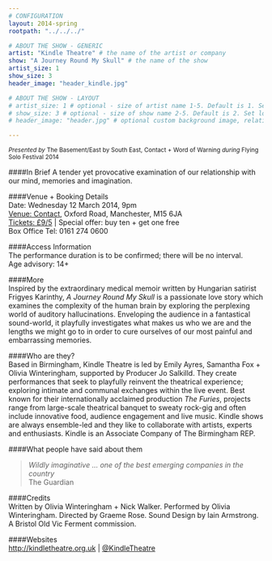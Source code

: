 ```yaml
---
# CONFIGURATION
layout: 2014-spring
rootpath: "../../../"

# ABOUT THE SHOW - GENERIC
artist: "Kindle Theatre" # the name of the artist or company
show: "A Journey Round My Skull" # the name of the show
artist_size: 1
show_size: 3
header_image: "header_kindle.jpg"

# ABOUT THE SHOW - LAYOUT
# artist_size: 1 # optional - size of artist name 1-5. Default is 1. Set longer names to lower values
# show_size: 3 # optional - size of show name 2-5. Default is 2. Set longer names to lower values
# header_image: "header.jpg" # optional custom background image, relative to current page

---
```

<small>*Presented by* The Basement/East by South East, Contact + Word of Warning *during* Flying Solo Festival 2014</small>      

####In Brief
A tender yet provocative examination of our relationship with our mind, memories and imagination.             
           
####Venue + Booking Details    
Date: Wednesday 12 March 2014, 9pm     
[Venue: Contact](http://contactmcr.com/visit/getting-here/), Oxford Road, Manchester, M15 6JA    
[Tickets: £9/5](http://contactmcr.com/whats-on/12666-fs2014-kindle-theatre-a-journey-around-my-skull/booking) | Special offer: buy ten + get one free      
Box Office Tel: 0161 274 0600     
        
####Access Information        
The performance duration is to be confirmed; there will be no interval.       
Age advisory: 14+       
                
####More            
Inspired by the extraordinary medical memoir written by Hungarian satirist Frigyes Karinthy, *A Journey Round My Skull* is a passionate love story which examines the complexity of the human brain by exploring the perplexing world of auditory hallucinations. Enveloping the audience in a fantastical sound-world, it playfully investigates what makes us who we are and the lengths we might go to in order to cure ourselves of our most painful and embarrassing memories.            
               
####Who are they?      
Based in Birmingham, Kindle Theatre is led by Emily Ayres, Samantha Fox + Olivia Winteringham, supported by Producer Jo Salkilld. They create performances that seek to playfully reinvent the theatrical experience; exploring intimate and communal exchanges within the live event. Best known for their internationally acclaimed production *The Furies*, projects range from large-scale theatrical banquet to sweaty rock-gig and often include innovative food, audience engagement and live music. Kindle shows are always ensemble-led and they like to collaborate with artists, experts and enthusiasts. Kindle is an Associate Company of The Birmingham REP.        
            
####What people have said about them       
>*Wildly imaginative ... one of the best emerging companies in the country*<br>The Guardian       
         
####Credits    
Written by Olivia Winteringham + Nick Walker. Performed by Olivia Winteringham. Directed by Graeme Rose. Sound Design by Iain Armstrong.          
A Bristol Old Vic Ferment commission.         
          
####Websites        
<http://kindletheatre.org.uk> | [@KindleTheatre](https://twitter.com/KindleTheatre)
